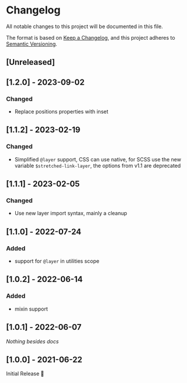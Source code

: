 # Changelog
All notable changes to this project will be documented in this file.

The format is based on [Keep a Changelog](https://keepachangelog.com/en/1.0.0/),
and this project adheres to [Semantic Versioning](https://semver.org/spec/v2.0.0.html).

## [Unreleased]

## [1.2.0] - 2023-09-02
### Changed
- Replace positions properties with inset

## [1.1.2] - 2023-02-19
### Changed
- Simplified `@layer` support,
  CSS can use native, for SCSS use the new variable `$stretched-link-layer`,
  the options from v1.1 are deprecated

## [1.1.1] - 2023-02-05
### Changed
- Use new layer import syntax, mainly a cleanup

## [1.1.0] - 2022-07-24
### Added
- support for `@layer` in utilities scope

## [1.0.2] - 2022-06-14
### Added
- mixin support

## [1.0.1] - 2022-06-07
_Nothing besides docs_

## [1.0.0] - 2021-06-22
Initial Release 🎉

